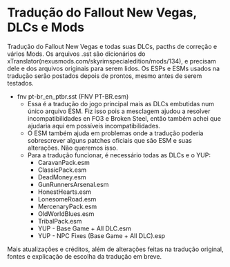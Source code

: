 # Tradução do Fallout New Vegas, DLCs e Mods
Tradução do Fallout New Vegas e todas suas DLCs, pacths de correção e vários Mods.
Os arquivos .sst são dicionários do xTranslator(nexusmods.com/skyrimspecialedition/mods/134), e precisam dele e dos arquivos originais para serem lidos.
Os ESPs e ESMs usados na tradução serão postados depois de prontos, mesmo antes de serem testados.


- fnv pt-br_en_ptbr.sst (FNV PT-BR.esm) 
  - Essa é a tradução do jogo principal mais as DLCs embutidas num único arquivo ESM. Fiz isso pois a mesclagem ajudou a resolver incompatibilidades en FO3 e Broken Steel, então também achei que ajudaria aqui em possíveis incompatibilidades.
  - O ESM também ajuda em problemas onde a tradução poderia sobrescrever alguns patches oficiais que são ESM e suas alterações. Não queremos isso.
  - Para a tradução funcionar, é necessário todas as DLCs e o YUP:
    - CaravanPack.esm
    - ClassicPack.esm
    - DeadMoney.esm
    - GunRunnersArsenal.esm
    - HonestHearts.esm
    - LonesomeRoad.esm
    - MercenaryPack.esm
    - OldWorldBlues.esm
    - TribalPack.esm
    - YUP - Base Game + All DLC.esm
    - YUP - NPC Fixes (Base Game + All DLC).esp

Mais atualizações e créditos, além de alterações feitas na tradução original, fontes e explicação de escolha da tradução em breve.
